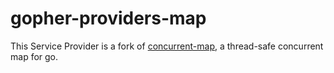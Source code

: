 # gopher-providers-map

This Service Provider is a fork of [concurrent-map](https://github.com/streamrail/concurrent-map), a 
thread-safe concurrent map for go.
